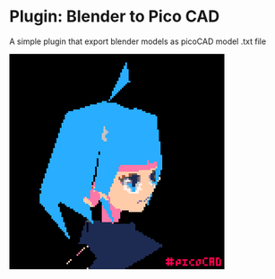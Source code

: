 # Plugin: Blender to Pico CAD

A simple plugin that export blender models as picoCAD model .txt file

![blender2picoCAD](imgs4readme/model_from_blender_9.gif)
